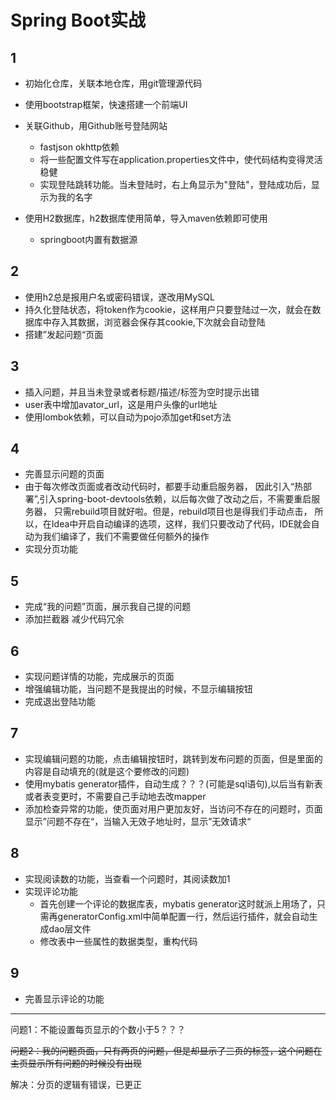 # Spring Boot实战

## 1
* 初始化仓库，关联本地仓库，用git管理源代码

* 使用bootstrap框架，快速搭建一个前端UI

* 关联Github，用Github账号登陆网站
    * fastjson okhttp依赖
    * 将一些配置文件写在application.properties文件中，使代码结构变得灵活稳健
    * 实现登陆跳转功能。当未登陆时，右上角显示为"登陆"，登陆成功后，显示为我的名字

* 使用H2数据库，h2数据库使用简单，导入maven依赖即可使用
    * springboot内置有数据源 

## 2
* 使用h2总是报用户名或密码错误，遂改用MySQL
* 持久化登陆状态，将token作为cookie，这样用户只要登陆过一次，就会在数据库中存入其数据，浏览器会保存其cookie,下次就会自动登陆
* 搭建”发起问题“页面

## 3
* 插入问题，并且当未登录或者标题/描述/标签为空时提示出错
* user表中增加avator_url，这是用户头像的url地址
* 使用lombok依赖，可以自动为pojo添加get和set方法

## 4
* 完善显示问题的页面
* 由于每次修改页面或者改动代码时，都要手动重启服务器，
因此引入“热部署”,引入spring-boot-devtools依赖，以后每次做了改动之后，不需要重启服务器，
只需rebuild项目就好啦。但是，rebuild项目也是得我们手动点击，
所以，在Idea中开启自动编译的选项，这样，我们只要改动了代码，IDE就会自动为我们编译了，我们不需要做任何额外的操作
* 实现分页功能

## 5
* 完成“我的问题”页面，展示我自己提的问题
* 添加拦截器 减少代码冗余

## 6
* 实现问题详情的功能，完成展示的页面
* 增强编辑功能，当问题不是我提出的时候，不显示编辑按钮
* 完成退出登陆功能

## 7
* 实现编辑问题的功能，点击编辑按钮时，跳转到发布问题的页面，但是里面的内容是自动填充的(就是这个要修改的问题)
* 使用mybatis generator插件，自动生成？？？(可能是sql语句),以后当有新表或者表变更时，不需要自己手动地去改mapper
* 添加检查异常的功能，使页面对用户更加友好，当访问不存在的问题时，页面显示”问题不存在“，当输入无效子地址时，显示”无效请求“

## 8
* 实现阅读数的功能，当查看一个问题时，其阅读数加1
* 实现评论功能
    * 首先创建一个评论的数据库表，mybatis generator这时就派上用场了，只需再generatorConfig.xml中简单配置一行，然后运行插件，就会自动生成dao层文件
    * 修改表中一些属性的数据类型，重构代码

## 9
* 完善显示评论的功能







---
问题1：不能设置每页显示的个数小于5？？？

~~问题2：我的问题页面，只有两页的问题，但是却显示了三页的标签，这个问题在主页显示所有问题的时候没有出现~~

解决：分页的逻辑有错误，已更正




    
    
